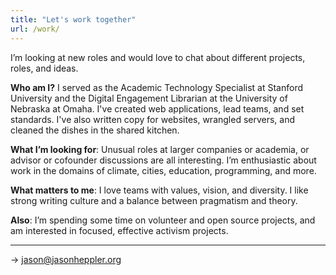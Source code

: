 ```yaml
---
title: "Let's work together"
url: /work/
---
```


I’m looking at new roles and would love to chat about different projects, roles, and ideas.

**Who am I?** I served as the Academic Technology Specialist at Stanford University and the Digital Engagement Librarian at the University of Nebraska at Omaha. I've created web applications, lead teams, and set standards. I've also written copy for websites, wrangled servers, and cleaned the dishes in the shared kitchen. 

**What I’m looking for**: Unusual roles at larger companies or academia, or advisor or cofounder discussions are all interesting. I’m enthusiastic about work in the domains of climate, cities, education, programming, and more.

**What matters to me**: I love teams with values, vision, and diversity. I like strong writing culture and a balance between pragmatism and theory.

**Also**: I’m spending some time on volunteer and open source projects, and am interested in focused, effective activism projects.

-----

→ [jason@jasonheppler.org](mailto:jason@jasonheppler.org)

